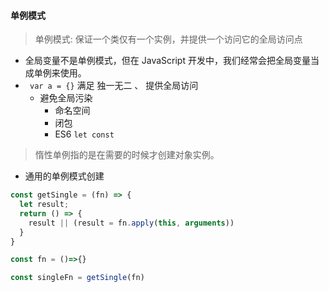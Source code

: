 #### 单例模式

> 单例模式: 保证一个类仅有一个实例，并提供一个访问它的全局访问点

- 全局变量不是单例模式，但在 JavaScript 开发中，我们经常会把全局变量当成单例来使用。
- ``` var a = {}``` 满足 独一无二 、 提供全局访问
  - 避免全局污染
    - 命名空间
    - 闭包
    - ES6 ```let const ``` 

> 惰性单例指的是在需要的时候才创建对象实例。
  - 通用的单例模式创建

```js
const getSingle = (fn) => {
  let result;
  return () => {
    result || (result = fn.apply(this, arguments))
  }
}

const fn = ()=>{}

const singleFn = getSingle(fn)
```